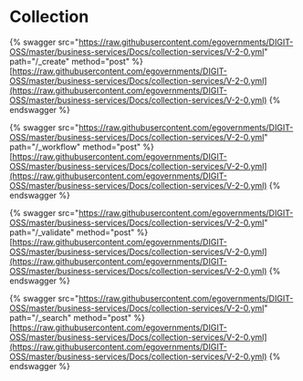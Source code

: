 # Collection



{% swagger src="https://raw.githubusercontent.com/egovernments/DIGIT-OSS/master/business-services/Docs/collection-services/V-2-0.yml" path="/_create" method="post" %}
[https://raw.githubusercontent.com/egovernments/DIGIT-OSS/master/business-services/Docs/collection-services/V-2-0.yml](https://raw.githubusercontent.com/egovernments/DIGIT-OSS/master/business-services/Docs/collection-services/V-2-0.yml)
{% endswagger %}

{% swagger src="https://raw.githubusercontent.com/egovernments/DIGIT-OSS/master/business-services/Docs/collection-services/V-2-0.yml" path="/_workflow" method="post" %}
[https://raw.githubusercontent.com/egovernments/DIGIT-OSS/master/business-services/Docs/collection-services/V-2-0.yml](https://raw.githubusercontent.com/egovernments/DIGIT-OSS/master/business-services/Docs/collection-services/V-2-0.yml)
{% endswagger %}

{% swagger src="https://raw.githubusercontent.com/egovernments/DIGIT-OSS/master/business-services/Docs/collection-services/V-2-0.yml" path="/_validate" method="post" %}
[https://raw.githubusercontent.com/egovernments/DIGIT-OSS/master/business-services/Docs/collection-services/V-2-0.yml](https://raw.githubusercontent.com/egovernments/DIGIT-OSS/master/business-services/Docs/collection-services/V-2-0.yml)
{% endswagger %}

{% swagger src="https://raw.githubusercontent.com/egovernments/DIGIT-OSS/master/business-services/Docs/collection-services/V-2-0.yml" path="/_search" method="post" %}
[https://raw.githubusercontent.com/egovernments/DIGIT-OSS/master/business-services/Docs/collection-services/V-2-0.yml](https://raw.githubusercontent.com/egovernments/DIGIT-OSS/master/business-services/Docs/collection-services/V-2-0.yml)
{% endswagger %}
